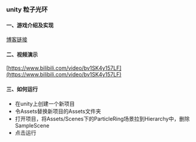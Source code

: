 ### unity 粒子光环
#### 一、游戏介绍及实现
[博客链接](https://blog.csdn.net/weixin_43867940/article/details/110500119)


#### 二、视频演示
[https://www.bilibili.com/video/bv1SK4y157LF](https://www.bilibili.com/video/bv1SK4y157LF)
#### 三、如何运行
- 在unity上创建一个新项目
- 令Assets替换新项目的Assets文件夹
- 打开项目，将Assets/Scenes下的ParticleRing场景拉到Hierarchy中，删除SampleScene
- 点击运行